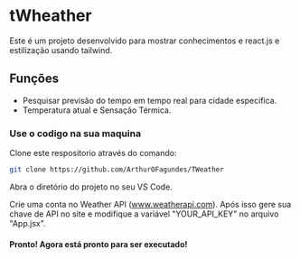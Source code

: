 # tWheather
Este é um projeto desenvolvido para mostrar conhecimentos e react.js e estilização usando tailwind.

## Funções

- Pesquisar previsão do tempo em tempo real para cidade especifica.
- Temperatura atual e Sensação Térmica.

### Use o codigo na sua maquina

Clone este respositorio através do comando: 

```bash
git clone https://github.com/ArthurOFagundes/TWeather
```
Abra o diretório do projeto no seu VS Code.

Crie uma conta no Weather API (www.weatherapi.com).
Após isso gere sua chave de API no site e modifique a variável "YOUR_API_KEY" no arquivo "App.jsx".

#### Pronto! Agora está pronto para ser executado!
